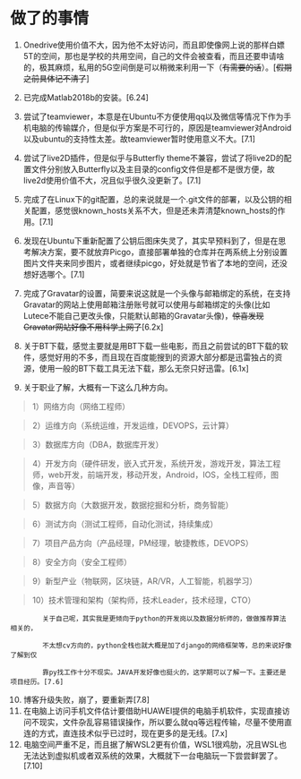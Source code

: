 # 做了的事情
1. Onedrive使用价值不大，因为他不太好访问，而且即使像网上说的那样白嫖5T的空间，那也是学校的共用空间，自己的文件会被查看，而且还要申请啥的，极其麻烦，私用的5G空间倒是可以稍微来利用一下（~~有需要的话~~）。[~~假期之前具体记不清了~~]

2. 已完成Matlab2018b的安装。[6.24]

3. 尝试了teamviewer，本意是在Ubuntu不方便使用qq以及微信等情况下作为手机电脑的传输媒介，但是似乎方案是不可行的，原因是teamviewer对Android以及ubuntu的支持性太差。故teamviewer暂时使用意义不大。[7.1]

4. 尝试了live2D插件，但是似乎与Butterfly theme不兼容，尝试了将live2D的配置文件分别放入Butterfly以及主目录的config文件但是都不是很方便，故live2d使用价值不大，况且似乎很久没更新了。[7.1]

5. 完成了在Linux下的git配置，总的来说就是一个.git文件的部署，以及公钥的相关配置，感觉很known_hosts关系不大，但是还未弄清楚known_hosts的作用。[7.1]

6. 发现在Ubuntu下重新配置了公钥后图床失灵了，其实早预料到了，但是在思考解决方案，要不就放弃Picgo，直接部署单独的仓库并在两系统上分别设置图片文件夹来同步图片，或者继续picgo，好处就是节省了本地的空间，还没想好选哪个。[7.1]

7. 完成了Gravatar的设置，简要来说这就是一个头像与邮箱绑定的系统，在支持Gravatar的网站上使用邮箱注册账号就可以使用与邮箱绑定的头像(比如Lutece不能自己更改头像，只能默认邮箱的Gravatar头像)，~~惊喜发现Gravatar网站好像不用科学上网了~~[6.2x]

8. 关于BT下载，感觉主要就是用BT下载一些电影，而且之前尝试的BT下载的软件，感觉好用的不多，而且现在百度能搜到的资源大部分都是迅雷独占的资源，使用一般的BT下载工具无法下载，那么无奈只好迅雷。[6.1x]

9. 关于职业了解，大概有一下这么几种方向。
>1）网络方向（网络工程师）

>2）运维方向（系统运维，开发运维，DEVOPS，云计算）

>3）数据库方向（DBA，数据库开发）

>4）开发方向（硬件研发，嵌入式开发，系统开发，游戏开发，算法工程师，web开发，前端开发，移动开发，Android，IOS，全栈工程师，图像，声音等）

>5）数据方向（大数据开发，数据挖掘和分析，商务智能）

>6）测试方向（测试工程师，自动化测试，持续集成）

>7）项目产品方向（产品经理，PM经理，敏捷教练，DEVOPS）

>8）安全方向（安全工程师）

>9）新型产业（物联网，区块链，AR/VR，人工智能，机器学习）

>10）技术管理和架构（架构师，技术Leader，技术经理，CTO）

            关于自己呢，其实我是更倾向于python的开发岗以及数据分析师的，做做推荐算法相关的，
            
            不太想cv方向的，python全栈也就大概是加了django的网络框架等，总的来说好像了解到仅
            
            靠py找工作十分不现实。JAVA开发好像也挺火的，这学期可以了解一下。主要还是项目经历。[7.6]

10. 博客升级失败，崩了，要重新弄[7.8]
11. 在电脑上访问手机文件估计要借助HUAWEI提供的电脑手机软件，实现直接访问不现实，文件杂乱容易错误操作，所以要么就qq等远程传输，尽量不使用直连的方式，直连技术似乎已过时，现在更多的是无线。[7.x]
12. 电脑空间严重不足，而且据了解WSL2更有价值，WSL1很鸡肋，况且WSL也无法达到虚拟机或者双系统的效果，大概就下一台电脑玩一下尝尝鲜罢了。[7.10]
